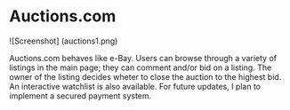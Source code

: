 # Auctions.com

![Screenshot] (auctions1.png)

Auctions.com behaves like e-Bay. Users can browse through a variety of listings in the main page; they can comment and/or bid on a listing. The owner of the listing decides wheter to close the auction to the highest bid. An interactive watchlist is also available. For future updates, I plan to implement a secured payment system.
